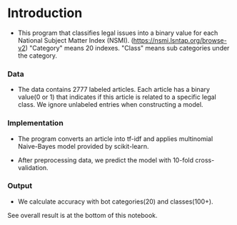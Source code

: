 # Introduction
* This program that classifies legal issues into a binary value for each National Subject Matter Index (NSMI). (https://nsmi.lsntap.org/browse-v2) 
"Category" means 20 indexes. 
"Class" means sub categories under the category.

### Data
* The data contains 2777 labeled articles. Each article has a binary value(0 or 1) that indicates if this article is related to a specific legal class. We ignore unlabeled entries when constructing a model.

### Implementation
* The program converts an article into tf-idf and applies multinomial Naive-Bayes model provided by scikit-learn. 

* After preprocessing data, we predict the model with 10-fold cross-validation.

### Output
* We calculate accuracy with bot categories(20) and classes(100+). 

See overall result is at the bottom of this notebook.
